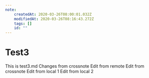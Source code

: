 ```yaml
---
note:
    createdAt: 2020-03-26T08:00:01.032Z
    modifiedAt: 2020-03-26T08:16:43.272Z
    tags: []
    id: ""
---
```


# Test3

This is test3.md
Changes from crossnote
Edit from remote
Edit from crossnote
Edit from local 1
Edit from local 2
